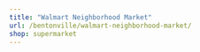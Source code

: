 ```yaml
---
title: "Walmart Neighborhood Market"
url: /bentonville/walmart-neighborhood-market/
shop: supermarket
---
```


